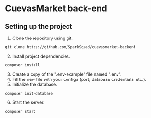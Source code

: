 # CuevasMarket back-end

## Setting up the project
1. Clone the repository using git.
```
git clone https://github.com/SparkSquad/cuevasmarket-backend
```
2. Install project dependencies.
```
composer install
```
3. Create a copy of the ".env-example" file named ".env".
4. Fill the new file with your configs (port, database credentials, etc.).
5. Initialize the database.
```
composer init-database
```
6. Start the server.
```
composer start
```
